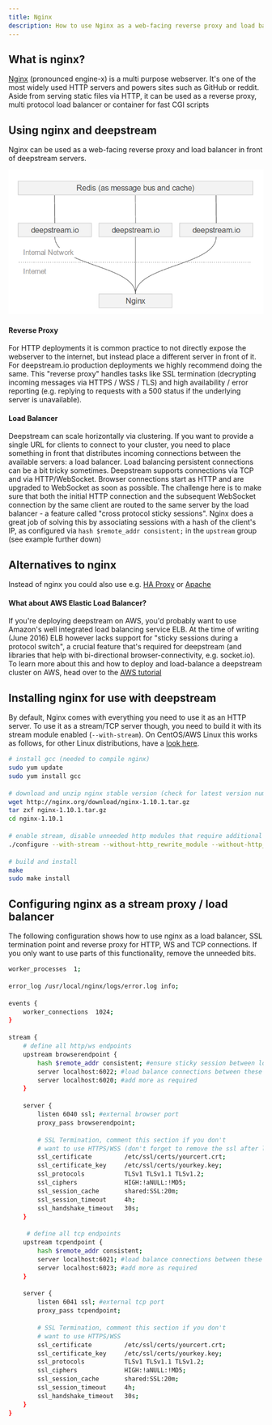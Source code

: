 ```yaml
---
title: Nginx
description: How to use Nginx as a web-facing reverse proxy and load balancer in front of deepstream servers.
---
```


## What is nginx?
[Nginx](https://nginx.org/) (pronounced engine-x) is a multi purpose webserver. It's one of the most widely used HTTP servers and powers sites such as GitHub or reddit. Aside from serving static files via HTTP, it can be used as a reverse proxy, multi protocol load balancer or container for fast CGI scripts

## Using nginx and deepstream
Nginx can be used as a web-facing reverse proxy and load balancer in front of deepstream servers.

![A simple deployment with nginx and deepstream](deepstream-nginx-deployment-diagram.png)

#### Reverse Proxy
For HTTP deployments it is common practice to not directly expose the webserver to the internet, but instead place a different server in front of it. For deepstream.io production deployments we highly recommend doing the same.
This "reverse proxy" handles tasks like SSL termination (decrypting incoming messages via HTTPS / WSS / TLS) and high availability / error reporting (e.g. replying to requests with a 500 status if the underlying server is unavailable).

#### Load Balancer
Deepstream can scale horizontally via clustering. If you want to provide a single URL for clients to connect to your cluster, you need to place something in front that distributes incoming connections between the available servers: a load balancer.
Load balancing persistent connections can be a bit tricky sometimes. Deepstream supports connections via TCP and via HTTP/WebSocket. Browser connections start as HTTP and are upgraded to WebSocket as soon as possible. The challenge here is to make sure that both the initial HTTP connection and the subsequent WebSocket connection by the same client are routed to the same server by the load balancer - a feature called "cross protocol sticky sessions". Nginx does a great job of solving this by associating sessions with a hash of the client's IP, as configured via `hash $remote_addr consistent;` in the `upstream` group (see example further down)

## Alternatives to nginx
Instead of nginx you could also use e.g. [HA Proxy](http://www.haproxy.org/) or [Apache](https://httpd.apache.org/)

#### What about AWS Elastic Load Balancer?
If you're deploying deepstream on AWS, you'd probably want to use Amazon's well integrated load balancing service ELB. At the time of writing (June 2016) ELB however lacks support for "sticky sessions during a protocol switch", a crucial feature that's required for deepstream (and libraries that help with bi-directional browser-connectivity, e.g. socket.io).
To learn more about this and how to deploy and load-balance a deepstream cluster on AWS, head over to the [AWS tutorial](../other-aws/)

## Installing nginx for use with deepstream
By default, Nginx comes with everything you need to use it as an HTTP server. To use it as a stream/TCP server though, you need to build it with its stream module enabled (`--with-stream`). On CentOS/AWS Linux this works as follows, for other Linux distributions, have a [look here](https://www.nginx.com/resources/admin-guide/installing-nginx-open-source/).

```bash
# install gcc (needed to compile nginx)
sudo yum update
sudo yum install gcc

# download and unzip nginx stable version (check for latest version number before using)
wget http://nginx.org/download/nginx-1.10.1.tar.gz
tar zxf nginx-1.10.1.tar.gz
cd nginx-1.10.1

# enable stream, disable unneeded http modules that require additional dependencies
./configure --with-stream --without-http_rewrite_module --without-http_gzip_module

# build and install
make
sudo make install
```

## Configuring nginx as a stream proxy / load balancer
The following configuration shows how to use nginx as a load balancer, SSL termination point and reverse proxy for HTTP, WS and TCP connections. If you only want to use parts of this functionality, remove the unneeded bits.

```bash
worker_processes  1;

error_log /usr/local/nginx/logs/error.log info;

events {
    worker_connections  1024;
}

stream {
    # define all http/ws endpoints
    upstream browserendpoint {
        hash $remote_addr consistent; #ensure sticky session between long-polling and ws
        server localhost:6022; #load balance connections between these two
        server localhost:6020; #add more as required
    }

    server {
        listen 6040 ssl; #external browser port
        proxy_pass browserendpoint;

        # SSL Termination, comment this section if you don't
        # want to use HTTPS/WSS (don't forget to remove the ssl after listen)
        ssl_certificate         /etc/ssl/certs/yourcert.crt;
        ssl_certificate_key     /etc/ssl/certs/yourkey.key;
        ssl_protocols           TLSv1 TLSv1.1 TLSv1.2;
        ssl_ciphers             HIGH:!aNULL:!MD5;
        ssl_session_cache       shared:SSL:20m;
        ssl_session_timeout     4h;
        ssl_handshake_timeout   30s;
    }

     # define all tcp endpoints
    upstream tcpendpoint {
        hash $remote_addr consistent;
        server localhost:6021; #load balance connections between these two
        server localhost:6023; #add more as required
    }

    server {
        listen 6041 ssl; #external tcp port
        proxy_pass tcpendpoint;

        # SSL Termination, comment this section if you don't
        # want to use HTTPS/WSS
        ssl_certificate         /etc/ssl/certs/yourcert.crt;
        ssl_certificate_key     /etc/ssl/certs/yourkey.key;
        ssl_protocols           TLSv1 TLSv1.1 TLSv1.2;
        ssl_ciphers             HIGH:!aNULL:!MD5;
        ssl_session_cache       shared:SSL:20m;
        ssl_session_timeout     4h;
        ssl_handshake_timeout   30s;
    }
}
```
